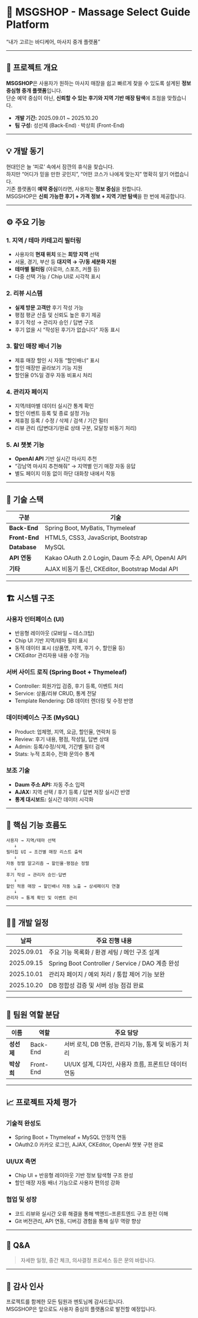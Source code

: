 # 🧘 MSGSHOP - Massage Select Guide Platform  
“내가 고르는 바디케어, 마사지 중개 플랫폼”

---

## 📖 프로젝트 개요
**MSGSHOP**은 사용자가 원하는 마사지 매장을 쉽고 빠르게 찾을 수 있도록 설계된 **정보 중심형 중개 플랫폼**입니다.  
단순 예약 중심이 아닌, **신뢰할 수 있는 후기와 지역 기반 매장 탐색**에 초점을 맞췄습니다.

- **개발 기간:** 2025.09.01 ~ 2025.10.20  
- **팀 구성:** 성선제 (Back-End) · 박상희 (Front-End)

---

## 💡 개발 동기
현대인은 늘 ‘피로’ 속에서 잠깐의 휴식을 찾습니다.  
하지만 “어디가 믿을 만한 곳인지”, “어떤 코스가 나에게 맞는지” 명확히 알기 어렵습니다.  
기존 플랫폼이 **예약 중심**이라면, 사용자는 **정보 중심**을 원합니다.  
MSGSHOP은 **신뢰 가능한 후기 + 가격 정보 + 지역 기반 탐색**을 한 번에 제공합니다.

---

## ⚙️ 주요 기능

### 1. 지역 / 테마 카테고리 필터링
- 사용자의 **현재 위치** 또는 **희망 지역** 선택
- 서울, 경기, 부산 등 **대지역 → 구/동 세분화 지원**
- **테마별 필터링** (아로마, 스포츠, 커플 등)
- 다중 선택 가능 / Chip UI로 시각적 표시

### 2. 리뷰 시스템
- **실제 방문 고객만** 후기 작성 가능  
- 평점 평균 산출 및 신뢰도 높은 후기 제공  
- 후기 작성 → 관리자 승인 / 답변 구조  
- 후기 없을 시 “작성된 후기가 없습니다” 자동 표시

### 3. 할인 매장 배너 기능
- 제휴 매장 할인 시 자동 “할인배너” 표시  
- 할인 매장만 골라보기 기능 지원  
- 할인율 0%일 경우 자동 비표시 처리

### 4. 관리자 페이지
- 지역/테마별 데이터 실시간 통계 확인  
- 할인 이벤트 등록 및 종료 설정 가능  
- 제휴점 등록 / 수정 / 삭제 / 검색 / 기간 필터  
- 리뷰 관리 (답변대기/완료 상태 구분, 모달창 비동기 처리)

### 5. AI 챗봇 기능
- **OpenAI API** 기반 실시간 마사지 추천  
- “강남역 마사지 추천해줘” → 지역별 인기 매장 자동 응답  
- 별도 페이지 이동 없이 하단 대화창 내에서 작동

---

## 🧩 기술 스택

| 구분 | 기술 |
|------|------|
| **Back-End** | Spring Boot, MyBatis, Thymeleaf |
| **Front-End** | HTML5, CSS3, JavaScript, Bootstrap |
| **Database** | MySQL |
| **API 연동** | Kakao OAuth 2.0 Login, Daum 주소 API, OpenAI API |
| **기타** | AJAX 비동기 통신, CKEditor, Bootstrap Modal API |

---

## 🏗️ 시스템 구조

### 사용자 인터페이스 (UI)
- 반응형 레이아웃 (모바일 ~ 데스크탑)
- Chip UI 기반 지역/테마 필터 표시
- 동적 데이터 표시 (상품명, 지역, 후기 수, 할인율 등)
- CKEditor 관리자용 내용 수정 가능

### 서버 사이드 로직 (Spring Boot + Thymeleaf)
- Controller: 회원가입 검증, 후기 등록, 이벤트 처리
- Service: 상품/리뷰 CRUD, 통계 전달
- Template Rendering: DB 데이터 렌더링 및 수정 반영

### 데이터베이스 구조 (MySQL)
- Product: 업체명, 지역, 요금, 할인율, 연락처 등
- Review: 후기 내용, 평점, 작성일, 답변 상태
- Admin: 등록/수정/삭제, 기간별 필터 검색
- Stats: 누적 조회수, 전화 문의수 통계

### 보조 기술
- **Daum 주소 API:** 자동 주소 입력  
- **AJAX:** 지역 선택 / 후기 등록 / 답변 저장 실시간 반영  
- **통계 대시보드:** 실시간 데이터 시각화  

---

## 🧠 핵심 기능 흐름도

```
사용자 → 지역/테마 선택  
   ↓  
필터칩 UI → 조건별 매장 리스트 출력  
   ↓  
자동 정렬 알고리즘 → 할인율·평점순 정렬  
   ↓  
후기 작성 → 관리자 승인·답변  
   ↓  
할인 적용 매장 → 할인배너 자동 노출 → 상세페이지 연결  
   ↓  
관리자 → 통계 확인 및 이벤트 관리
```

---

## 🧑‍💻 개발 일정

| 날짜 | 주요 진행 내용 |
|------|----------------|
| 2025.09.01 | 주요 기능 목록화 / 환경 세팅 / 메인 구조 설계 |
| 2025.09.15 | Spring Boot Controller / Service / DAO 계층 완성 |
| 2025.10.01 | 관리자 페이지 / 예외 처리 / 통합 제어 기능 보완 |
| 2025.10.20 | DB 정합성 검증 및 서버 성능 점검 완료 |

---

## 👥 팀원 역할 분담

| 이름 | 역할 | 주요 담당 |
|------|------|-----------|
| **성선제** | Back-End | 서버 로직, DB 연동, 관리자 기능, 통계 및 비동기 처리 |
| **박상희** | Front-End | UI/UX 설계, 디자인, 사용자 흐름, 프론트단 데이터 연동 |

---

## 📈 프로젝트 자체 평가

### 기술적 완성도
- Spring Boot + Thymeleaf + MySQL 안정적 연동  
- OAuth2.0 카카오 로그인, AJAX, CKEditor, OpenAI 챗봇 구현 완료  

### UI/UX 측면
- Chip UI + 반응형 레이아웃 기반 정보 탐색형 구조 완성  
- 할인 매장 자동 배너 기능으로 사용자 편의성 강화  

### 협업 및 성장
- 코드 리뷰와 실시간 오류 해결을 통해 백엔드–프론트엔드 구조 완전 이해  
- Git 버전관리, API 연동, 디버깅 경험을 통해 실무 역량 향상  

---

## 🙋 Q&A
> 자세한 일정, 중간 체크, 의사결정 프로세스 등은 문의 바랍니다.

---

## 🙏 감사 인사
프로젝트를 함께한 모든 팀원과 멘토님께 감사드립니다.  
MSGSHOP은 앞으로도 사용자 중심의 플랫폼으로 발전할 예정입니다.
